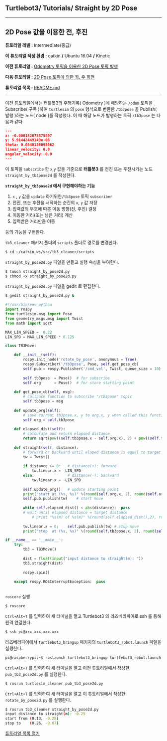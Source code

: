 ## Turtlebot3/ Tutorials/ Straight by 2D Pose



---

## 2D Pose 값을 이용한 전, 후진

**튜토리얼 레벨 :**  Intermediate(중급)

**이 튜토리얼 작성 환경 :**  catkin **/** Ubuntu 16.04 **/** Kinetic

**이전 튜토리얼 :** [Odometry 토픽을 이용한 2D Pose 토픽 발행](./tb3_5_Sub_Odom_Pub_Pose2D.md)

**다음 튜토리얼 :** [2D Pose 토픽에 의한 좌, 우 회전](./tb3_7_Rotate_by_Pose2D.md)

**튜토리얼 목록 :** [README.md](../README.md)

------

[이전 튜토리얼](./tb3_5_Sub_Odom_Pub_Pose2D.md)에서는 터틀봇3의 주행기록( Odometry )에 해당하는 `/odom` 토픽을 Subscribe( 구독 )하여 `turtlesim` 의 `pose` 형식으로 변환한 `/tb3pose` 을 Publish( 발행 )하는 노드( node )를 작성했다. 이 때 해당 노드가 발행하는 토픽 `/tb3pose` 는 다음과 같다. 

```json
---
x: -0.000152075575897
y: 5.91442449149e-06
theta: 0.0540136098862
linear_velocity: 0.0
angular_velocity: 0.0
---
```

이 토픽을 `subscribe` 한 `x`,`y` 값을 기준으로 **터틀봇3** 를 전진 또는 후진시키는 노드 `straight_by_tb3pose2d` 를 작성한다.

 

**`straight_by_tb3pose2d` 에서 구현해야하는 기능**

1. `x` ,  `y` 값을 `update` 하기위한`/tb3pose` 토픽 `subscriber`
2. 전진, 또는 후진을 시작하는 순간의 `x`, `y` 값 저장
3. 입력값의 부호에 따른 이동 방향(전, 후진) 결정
4. 이동한 거리(또는 남은 거리) 계산
5. 입력받은 거리만큼 이동

등의 기능을 구현한다.



`tb3_cleaner` 패키지 폴더의 `scripts` 폴더로 경로를 변경한다.

```bash
$ cd ~/catkin_ws/src/tb3_cleaner/scripts
```

`straight_by_pose2d.py` 파일을 만들고 실행 속성을 부여한다. 

```bash
$ touch straight_by_pose2d.py
$ chmod +x straight_by_pose2d.py
```

`straight_by_pose2d.py` 파일을 gedit 로 편집한다. 

```bash
$ gedit straight_by_pose2d.py &
```

```python
#!/usr/bin/env python
import rospy
from turtlesim.msg import Pose
from geometry_msgs.msg import Twist
from math import sqrt

MAX_LIN_SPEED =  0.22
LIN_SPD = MAX_LIN_SPEED * 0.125

class TB3Move:

    def __init__(self):    
        rospy.init_node('rotate_by_pose', anonymous = True)
        rospy.Subscriber('/tb3pose', Pose, self.get_pose_cb)
        self.pub = rospy.Publisher('/cmd_vel', Twist, queue_size = 10)        
        
        self.tb3pose  = Pose()  # for subscribe
        self.org      = Pose()  # for store starting point
        
    def get_pose_cb(self, msg):
        # callback function to subscribe "/tb3pose" topic
        self.tb3pose = msg
        
    def update_org(self):
        # save current tb3pose.x, y to org.x, y when called this function
        self.org = self.tb3pose
        
    def elapsed_dist(self):
        # calcurate and return elapsed distance
        return sqrt(pow((self.tb3pose.x - self.org.x), 2) + pow((self.tb3pose.y - self.org.y), 2))
    
    def straight(self, distance):
        # forward or backward until elaped distance is equal to target distance
        tw = Twist()
        
        if distance >= 0:   # distance(+): forward
            tw.linear.x =  LIN_SPD
        else:               # distance(-): backward
            tw.linear.x = -LIN_SPD
            
        self.update_org()   # update starting point
        print("start at (%s, %s)" %(round(self.org.x, 2), round(self.org.y, 2)))#,
        self.pub.publish(tw)    # start move
        
        while self.elapsed_dist() < abs(distance):  pass
        # wait until elapsed distance = target distance
            # print "%s(m) of %s(m)" %(round(self.elapsed_dist(),2), round(abs(distance),2))
        
        tw.linear.x = 0;    self.pub.publish(tw) # stop move
        print("stop  at (%s, %s)" %(round(self.tb3pose.x, 2), round(self.tb3pose.y, 2)))

if __name__ == '__main__':
    try:
        tb3 = TB3Move()
        
        dist = float(input("input distance to straight(m): "))
        tb3.straight(dist)
        
        rospy.spin()
        
    except rospy.ROSInterruptException:  pass
 
```



`roscore` 실행

```bash
$ roscore
```



`Ctrl+Alt+T` 를 입력하여 새 터미널을 열고 Turtlebot3 의 라즈베리파이로 ssh 를 통해 원격 연결한다.

```bash
$ ssh pi@xxx.xxx.xxx.xxx
```



라즈베리파이에서 ```turtlebot3_bringup``` 패키지의 `turtlebot3_robot.launch` 파일을 실행한다.

```bash
pi@raspberrypi:~$ roslaunch turtlebot3_bringup turtlebot3_robot.launch
```



`Ctrl+Alt+T` 를 입력하여 새 터미널을 열고 이전 튜토리얼에서 작성한  `pub_tb3_pose2d.py` 를 실행한다. 

```bash
$ rosrun turtlesim_cleaner pub_tb3_pose2d.py
```



`Ctrl+Alt+T` 를 입력하여 새 터미널을 열고 이 튜토리얼에서 작성한  `rotate_by_pose2d.py` 를 실행한다.

```bash
$ rosrun tb3_cleaner straight_by_pose2d.py 
input distance to straight(m): -0.25
start from (0.13, -0.28)
stop to    (0.26, -0.07)
```



[튜토리얼 목록 열기](../README.md)



